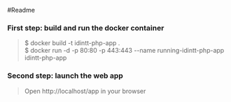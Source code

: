 #Readme  

### First step: build and run the docker container  

> $ docker build -t idintt-php-app .  
> $ docker run -d -p 80:80 -p 443:443 --name running-idintt-php-app idintt-php-app  

### Second step: launch the web app  

> Open http://localhost/app in your browser  
